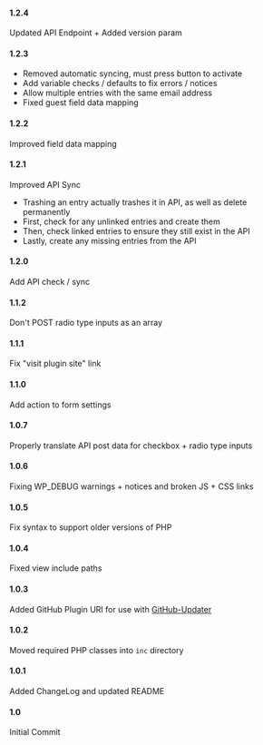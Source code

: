 #### 1.2.4
Updated API Endpoint + Added version param

#### 1.2.3
- Removed automatic syncing, must press button to activate
- Add variable checks / defaults to fix errors / notices
- Allow multiple entries with the same email address
- Fixed guest field data mapping

#### 1.2.2
Improved field data mapping

#### 1.2.1
Improved API Sync
- Trashing an entry actually trashes it in API, as well as delete permanently
- First, check for any unlinked entries and create them
- Then, check linked entries to ensure they still exist in the API
- Lastly, create any missing entries from the API

#### 1.2.0
Add API check / sync

#### 1.1.2
Don't POST radio type inputs as an array

#### 1.1.1
Fix "visit plugin site" link

#### 1.1.0
Add action to form settings

#### 1.0.7
Properly translate API post data for checkbox + radio type inputs

#### 1.0.6
Fixing WP_DEBUG warnings + notices and broken JS + CSS links

#### 1.0.5
Fix syntax to support older versions of PHP

#### 1.0.4
Fixed view include paths

#### 1.0.3
Added GitHub Plugin URI for use with [GitHub-Updater](https://github.com/afragen/github-updater)

#### 1.0.2
Moved required PHP classes into `inc` directory

#### 1.0.1
Added ChangeLog and updated README

#### 1.0
Initial Commit
